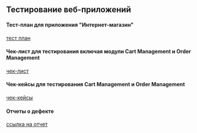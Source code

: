## Тестирование веб-приложений
#### Тест-план для приложения "Интернет-магазин"
[тест план](https://docs.google.com/spreadsheets/d/1ciFuT7wC0TXtxWMufKRXIZpJlbMCILy8ecKYUJSCvoY/edit?gid=0#gid=0)
#### Чек-лист для тестирования включая модули Cart Management и Order Management
[чек-лист](https://docs.google.com/spreadsheets/d/11rAVWjpLKMSJy65j9EwWZN5HRIOZbFKQCyWxZ-CCEhk/edit?gid=1909484657#gid=1909484657)
#### Чек-кейсы для тестирования Cart Management и Order Management
[чек-кейсы](https://app.qase.io/project/G9?suite=182&previewMode=side)
#### Отчеты о дефекте
[ссылка на отчет](https://docs.google.com/spreadsheets/d/1G2yK2jiV1VgjGYRFhDARZDHI30WTngrN/edit?usp=drive_link&ouid=101833378479520029482&rtpof=true&sd=true)
